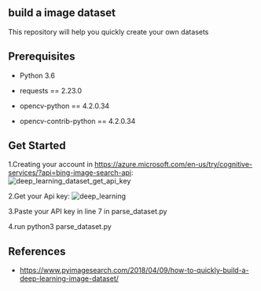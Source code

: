 build a image dataset
----------------------------

This repository will help you quickly create your own datasets

Prerequisites
--------------------
* Python 3.6

* requests == 2.23.0

* opencv-python == 4.2.0.34

* opencv-contrib-python == 4.2.0.34

Get Started
-----------------------

1.Creating your account in https://azure.microsoft.com/en-us/try/cognitive-services/?api=bing-image-search-api:
![deep_learning_dataset_get_api_key](https://user-images.githubusercontent.com/42088646/79747008-9d021c80-8313-11ea-8844-33a1ae99cdfe.jpg)

2.Get your Api key:
![deep_learning](https://user-images.githubusercontent.com/42088646/79747265-0b46df00-8314-11ea-8048-2eec5916ce34.jpg)

3.Paste your API key in line 7 in parse_dataset.py

4.run python3 parse_dataset.py

References
-------------------

* https://www.pyimagesearch.com/2018/04/09/how-to-quickly-build-a-deep-learning-image-dataset/

